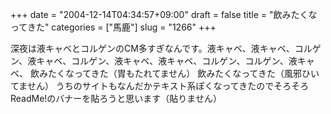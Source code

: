 +++
date = "2004-12-14T04:34:57+09:00"
draft = false
title = "飲みたくなってきた"
categories = ["馬鹿"]
slug = "1266"
+++

深夜は液キャベとコルゲンのCM多すぎなんです。液キャベ、液キャベ、コルゲン、液キャベ、コルゲン、液キャベ、液キャベ、コルゲン、コルゲン、液キャベ、
飲みたくなってきた（胃もたれてません）
飲みたくなってきた（風邪ひいてません）
うちのサイトもなんだかテキスト系ぽくなってきたのでそろそろReadMe!のバナーを貼ろうと思います（貼りません）
